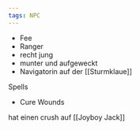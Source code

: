 ```yaml
---
tags: NPC
---
```


- Fee
- Ranger
- recht jung
- munter und aufgeweckt
- Navigatorin auf der [[Sturmklaue]]

Spells
- Cure Wounds

hat einen crush auf [[Joyboy Jack]]